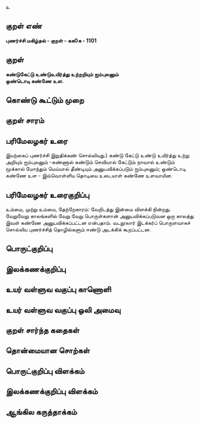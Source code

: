 உ

## குறள் எண் 

**புணர்ச்சி மகிழ்தல் - குறள் - கக0க - 1101**

## குறள் 

**கண்டுகேட்டு உண்டுஉயிர்த்து உற்றறியும் ஐம்புலனும்  
ஒண்டொடி கண்ணே உள.**

## கொண்டு கூட்டும் முறை


## குறள் சாரம் 


## பரிமேலழகர் உரை

இயற்கைப் புணர்ச்சி இறுதிக்கண் சொல்லியது.) கண்டு கேட்டு உண்டு உயிர்த்து உற்று அறியும் ஐம்புலனும் -கண்ணால் கண்டும் செவியால் கேட்டும் நாவால் உண்டும் மூக்கால் மோந்தும் மெய்யால் தீண்டியும் அனுபவிக்கப்படும் ஐம்புலனும்; ஒண்டொடி கண்ணே உள - இவ்வொள்ளிய தொடியை உடையாள் கண்ணே உளவாயின.

## பரிமேலழகர் உரைகுறிப்பு   

உம்மை, முற்று உம்மை, தேற்றேகாரம்: வேறிடத்து இன்மை விளக்கி நின்றது. வேறுவேறு காலங்களில் வேறு வேறு பொருள்களான் அனுபவிக்கப்படுவன ஒரு காலத்து இவள் கண்ணே அனுபவிக்கப்பட்டன என்பதாம். வடநூலார் இடக்கர்ப் பொருளவாகச் சொல்லிய புணர்ச்சித் தொழில்களும் ஈண்டு அடக்கிக் கூறப்பட்டன.

## பொருட்குறிப்பு 


## இலக்கணக்குறிப்பு  


## உயர் வள்ளுவ வகுப்பு காணொளி


## உயர் வள்ளுவ வகுப்பு ஒலி அமைவு 

 
## குறள் சார்ந்த கதைகள் 


## தொன்மையான சொற்கள்


## பொருட்குறிப்பு விளக்கம்


## இலக்கணக்குறிப்பு விளக்கம்


## ஆங்கில கருத்தாக்கம் 


